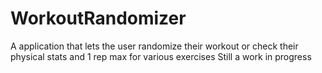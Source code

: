 # WorkoutRandomizer
A application that lets the user randomize their workout or check their physical stats and 1 rep max for various exercises
Still a work in progress